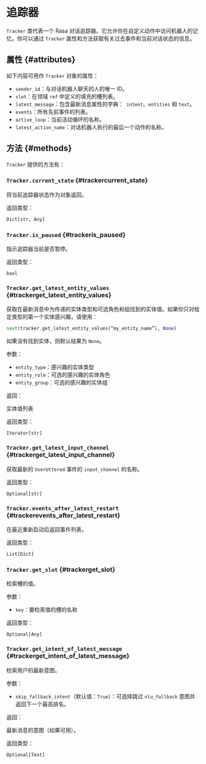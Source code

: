 # 追踪器

`Tracker` 类代表一个 Rasa 对话追踪器。它允许你在自定义动作中访问机器人的记忆。你可以通过 `Tracker` 属性和方法获取有关过去事件和当前对话状态的信息。

## 属性 {#attributes}

如下内容可用作 `Tracker` 对象的属性：

- `sender_id`：与对话机器人聊天的人的唯一 ID。
- `slot`：在领域 `ref` 中定义的填充的槽列表。
- `latest_message`：包含最新消息属性的字典：` intent`、`entities` 和 `text`。
- `events`：所有先前事件的列表。
- `active_loop`：当前活动循环的名称。
- `latest_action_name`：对话机器人执行的最后一个动作的名称。

## 方法 {#methods}

`Tracker` 提供的方法有：

### `Tracker.current_state` {#trackercurrent_state}

将当前追踪器状态作为对象返回。

返回类型：

`Dict[str, Any]`

### `Tracker.is_paused` {#trackeris_paused}

指示追踪器当前是否暂停。

返回类型：

`bool`

### `Tracker.get_latest_entity_values` {#trackerget_latest_entity_values}

获取在最新消息中为传递的实体类型和可选角色和组找到的实体值。如果你只对给定类型的第一个实体感兴趣，请使用：

```python
next(tracker.get_latest_entity_values(“my_entity_name”), None)
```

如果没有找到实体，则默认结果为 `None`。

参数：

- `entity_type`：感兴趣的实体类型
- `entity_role`：可选的感兴趣的实体角色
- `entity_group`：可选的感兴趣的实体组

返回：

实体值列表

返回类型：

`Iterator[str]`

### `Tracker.get_latest_input_channel` {#trackerget_latest_input_channel}

获取最新的 `UserUttered` 事件的 `input_channel` 的名称。

返回类型：

`Optional[str]`

### `Tracker.events_after_latest_restart` {#trackerevents_after_latest_restart}

在最近重新启动后返回事件列表。

返回类型：

`List[Dict]`

### `Tracker.get_slot` {#trackerget_slot}

检索槽的值。

参数：

- `key`：要检索值的槽的名称

返回类型：

`Optional[Any]`

### `Tracker.get_intent_of_latest_message` {#trackerget_intent_of_latest_message}

检索用户的最新意图。

参数：

- `skip_fallback_intent`（默认值：`True`）：可选择跳过 `nlu_fallback` 意图并返回下一个最高排名。

返回：

最新消息的意图（如果可用）。

返回类型：

`Optional[Text]`

